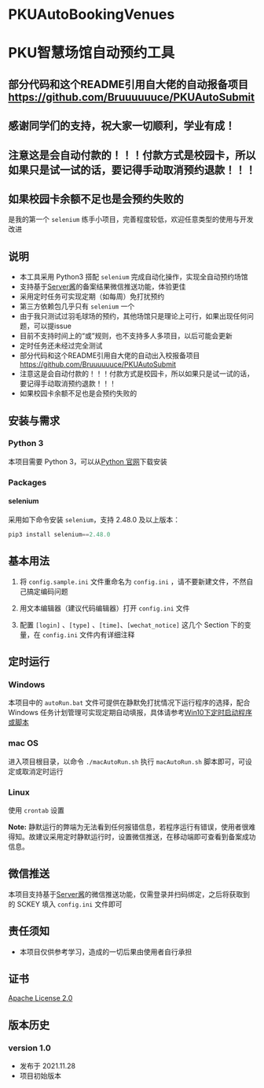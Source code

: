 # PKUAutoBookingVenues
# PKU智慧场馆自动预约工具

## 部分代码和这个README引用自大佬的自动报备项目 https://github.com/Bruuuuuuce/PKUAutoSubmit

## 感谢同学们的支持，祝大家一切顺利，学业有成！
## 注意这是会自动付款的！！！付款方式是校园卡，所以如果只是试一试的话，要记得手动取消预约退款！！！
## 如果校园卡余额不足也是会预约失败的

是我的第一个 `selenium` 练手小项目，完善程度较低，欢迎任意类型的使用与开发改进

## 说明

- 本工具采用 Python3 搭配 `selenium` 完成自动化操作，实现全自动预约场馆
- 支持基于[Server酱](https://sct.ftqq.com/)的备案结果微信推送功能，体验更佳
- 采用定时任务可实现定期（如每周）免打扰预约
- 第三方依赖包几乎只有 `selenium` 一个
- 由于我只测试过羽毛球场的预约，其他场馆只是理论上可行，如果出现任何问题，可以提issue
- 目前不支持时间上的“或”规则，也不支持多人多项目，以后可能会更新
- 定时任务还未经过完全测试
- 部分代码和这个README引用自大佬的自动出入校报备项目 https://github.com/Bruuuuuuce/PKUAutoSubmit
- 注意这是会自动付款的！！！付款方式是校园卡，所以如果只是试一试的话，要记得手动取消预约退款！！！
- 如果校园卡余额不足也是会预约失败的


## 安装与需求

### Python 3

本项目需要 Python 3，可以从[Python 官网](https://www.python.org/)下载安装

### Packages

#### selenium

采用如下命令安装 `selenium`，支持 2.48.0 及以上版本：

```python
pip3 install selenium==2.48.0
```

## 基本用法

1. 将 `config.sample.ini` 文件重命名为 `config.ini` ，请不要新建文件，不然自己搞定编码问题

2. 用文本编辑器（建议代码编辑器）打开 `config.ini` 文件

3. 配置 `[login]` 、`[type]` 、`[time]`、`[wechat_notice]` 这几个 Section 下的变量，在 `config.ini` 文件内有详细注释


## 定时运行

### Windows

本项目中的 `autoRun.bat` 文件可提供在静默免打扰情况下运行程序的选择，配合 Windows 任务计划管理可实现定期自动填报，具体请参考[Win10下定时启动程序或脚本](https://blog.csdn.net/xielifu/article/details/81016220)

### mac OS

进入项目根目录，以命令 `./macAutoRun.sh` 执行 `macAutoRun.sh` 脚本即可，可设定或取消定时运行

### Linux

使用 `crontab` 设置

**Note:** 静默运行的弊端为无法看到任何报错信息，若程序运行有错误，使用者很难得知。故建议采用定时静默运行时，设置微信推送，在移动端即可查看到备案成功信息。

## 微信推送

本项目支持基于[Server酱](https://sct.ftqq.com/)的微信推送功能，仅需登录并扫码绑定，之后将获取到的 SCKEY 填入 `config.ini` 文件即可

## 责任须知

- 本项目仅供参考学习，造成的一切后果由使用者自行承担

## 证书

[Apache License 2.0](https://github.com/Bruuuuuuce/PKUAutoSubmit/blob/main/LICENSE)

## 版本历史

### version 1.0

- 发布于 2021.11.28
- 项目初始版本
